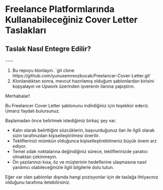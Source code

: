 <H1> Freelance Platformlarında Kullanabileceğiniz Cover Letter Taslakları </H1>

<H2> Taslak Nasıl Entegre Edilir? </H2>
----
<ol>
   <li>Bu repoyu klonlayın. `git clone https://github.com/yunusemreozbucak/Freelancer-Cover-Letter.git`</li>
   <li>Klonlandıktan sonra, mevcut hazırlamış olduğum şablonlardan birisini kopyalayın ve Upwork üzerinden işverenin ilanına yapıştırın.</li>
</ol>

Merhabalar!

Bu Freelancer Cover Letter şablonunu indirdiğiniz için teşekkür ederiz. Umarız faydalı bulursunuz.

Başlamadan önce belirtmek istediğimiz birkaç şey var.
   - Kalın olarak belirttiğim sözcüklerin, başvurduğunuz ilan ile ilgili olarak sizin tarafınızdan kişiselleştirilmesi önerilir.
   - Tekliflerinizi mümkün olduğunca kişiselleştirebilmeniz büyük önem arz ediyor.
   - Temel odak noktalarına değindiğiniz sürece, tekliflerinizde yaratıcı olmaktan çekinmeyin.
   - Ön yazılarınızı kısa, öz ve müşterinin hedeflerine ulaşmasına nasıl yardımcı olabileceğinizle ilgili bilgilerle dolu tutun.
   
Eğer var olan şablonlar dışında hangi pozisyonlar için de taslağa ihtiyacınız olduğunu tarafıma iletebilirsiniz.
